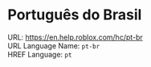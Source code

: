 # Português do Brasil  
URL: https://en.help.roblox.com/hc/pt-br  
URL Language Name: `pt-br`  
HREF Language: `pt`